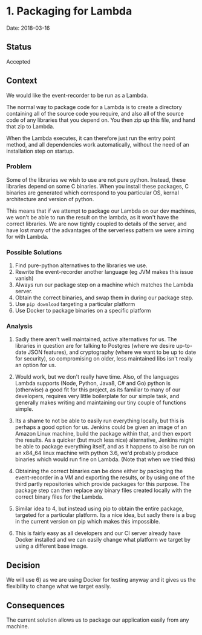 # 1. Packaging for Lambda

Date: 2018-03-16

## Status

Accepted

## Context

We would like the event-recorder to be run as a Lambda.

The normal way to package code for a Lambda is to create a directory containing
all of the source code you require, and also all of the source code of any
libraries that you depend on. You then zip up this file, and hand that zip to
Lambda.

When the Lambda executes, it can therefore just run the entry point method,
and all dependencies work automatically, without the need of an installation
step on startup.

### Problem
Some of the libraries we wish to use are not pure python. Instead, these
libraries depend on some C binaries. When you install these packages, C binaries
are generated which correspond to you particular OS, kernal architecture and
version of python.

This means that if we attempt to package our Lambda on our dev machines, we
won't be able to run the result on the lambda, as it won't have the correct
libraries.
We are now tightly coupled to details of the server, and have lost many of the
advantages of the serverless pattern we were aiming for with Lambda.

### Possible Solutions
1) Find pure-python alternatives to the libraries we use.
2) Rewrite the event-recorder another language (eg JVM makes this issue vanish)
3) Always run our package step on a machine which matches the Lambda server.
4) Obtain the correct binaries, and swap them in during our package step.
5) Use `pip download` targeting a particular platform
6) Use Docker to package binaries on a specific platform

### Analysis
1) Sadly there aren't well maintained, active alternatives for us. The libraries
in question are for talking to Postgres (where we desire up-to-date JSON
features), and cryptography (where we want to be up to date for security), so
compromising on older, less maintained libs isn't really an option for us.

2) Would work, but we don't really have time.
Also, of the languages Lambda supports (Node, Python, Java8, C# and Go) python
is (otherwise) a good fit for this project, as its familiar to many of our
developers, requires very little boilerplate for our simple task, and generally
makes writing and maintaining our tiny couple of functions simple.

3) Its a shame to not be able to easily run everything locally, but this is
perhaps a good option for us.
Jenkins could be given an image of an Amazon Linux machine, build the package
within that, and then export the results.
As a quicker (but much less nice) alternative, Jenkins might be able to package
everything itself, and as it happens to also be run on an x84_64 linux machine
with python 3.6, we'd probably produce binaries which would run fine on Lambda.
(Note that when we tried this)

4) Obtaining the correct binaries can be done either by packaging the
event-recorder in a VM and exporting the results, or by using one of the third
partly repositories which provide packages for this purpose.
The package step can then replace any binary files created locally with the
correct binary files for the Lambda.

5) Similar idea to 4, but instead using pip to obtain the entire package,
targeted for a particular platform. Its a nice idea, but sadly there is a bug
in the current version on pip which makes this impossible.

6) This is fairly easy as all developers and our CI server already have Docker
installed and we can easily change what platform we target by using a different
base image.

## Decision
We will use 6) as we are using Docker for testing anyway and it gives us the
flexibility to change what we target easily.

## Consequences
The current solution allows us to package our application easily from any machine.
